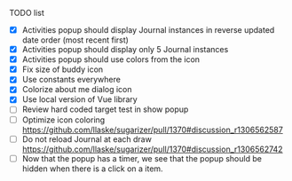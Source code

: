 TODO list
* [x] Activities popup should display Journal instances in reverse updated date order (most recent first)
* [x] Activities popup should display only 5 Journal instances
* [x] Activities popup should use colors from the icon
* [x] Fix size of buddy icon
* [x] Use constants everywhere
* [x] Colorize about me dialog icon
* [x] Use local version of Vue library
* [ ] Review hard coded target test in show popup
* [ ] Optimize icon coloring https://github.com/llaske/sugarizer/pull/1370#discussion_r1306562587
* [ ] Do not reload Journal at each draw https://github.com/llaske/sugarizer/pull/1370#discussion_r1306562742 
* [ ] Now that the popup has a timer, we see that the popup should be hidden when there is a click on a item.